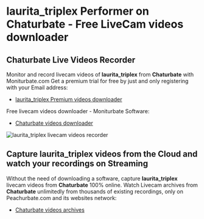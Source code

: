 # laurita_triplex Performer on Chaturbate - Free LiveCam videos downloader

## Chaturbate Live Videos Recorder

Monitor and record livecam videos of **laurita_triplex** from **Chaturbate** with Moniturbate.com
Get a premium trial for free by just and only registering with your Email address:
* [laurita_triplex Premium videos downloader](https://moniturbate.com/request-demo-licence-key.html)

Free livecam videos downloader - Moniturbate Software:
* [Chaturbate videos downloader](https://moniturbate.com/moniturbate-download-software.html)

![laurita_triplex livecam videos recorder](https://peachurnet.com/templates/moniturbate-software.png)


## Capture laurita_triplex videos from the Cloud and watch your recordings on Streaming

Without the need of downloading a software, capture **laurita_triplex** livecam videos from **Chaturbate** 100% online.
Watch Livecam archives from **Chaturbate** unlimitedly from thousands of existing recordings, only on Peachurbate.com and its websites network:
* [Chaturbate videos archives](https://peachurnet.com/)